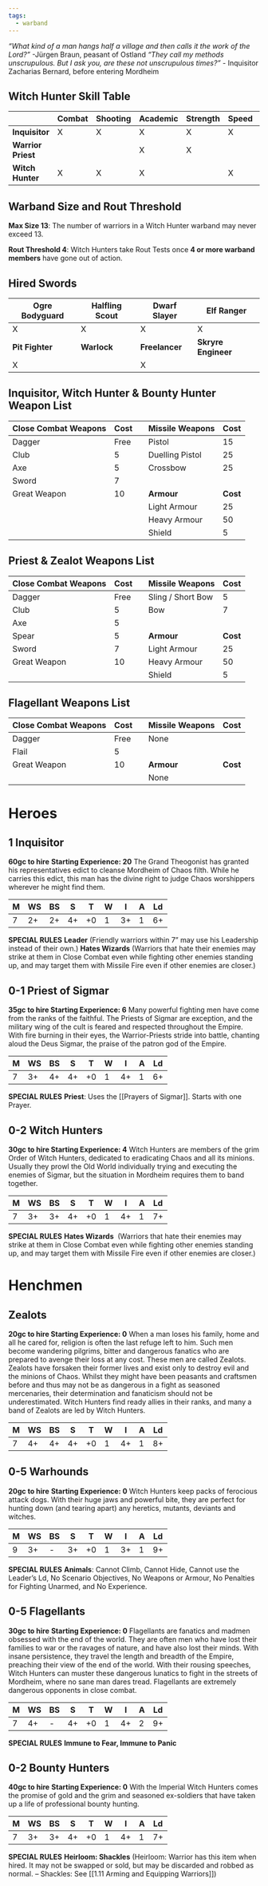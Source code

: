 ```yaml
---
tags:
  - warband
---
```

_“What kind of a man hangs half a village and then calls it the work of the Lord?”_ -Jürgen Braun, peasant of Ostland
_“They call my methods unscrupulous. But I ask you, are these not unscrupulous times?”_ - Inquisitor Zacharias Bernard, before entering Mordheim
## Witch Hunter Skill Table

|                    | **Combat** | **Shooting** | **Academic** | **Strength** | **Speed** | **Rogue** |
| ------------------ | ---------- | ------------ | ------------ | ------------ | --------- | --------- |
| **Inquisitor**     | X          | X            | X            | X            | X         |           |
| **Warrior Priest** |            |              | X            | X            |           |           |
| **Witch Hunter**   | X          | X            | X            |              | X         |           |
## Warband Size and Rout Threshold
**Max Size 13**: The number of warriors in a Witch Hunter warband may never exceed 13.

**Rout Threshold 4**: Witch Hunters take Rout Tests once **4 or more warband members** have gone out of action.
## Hired Swords
| Ogre Bodyguard  | Halfling Scout | Dwarf Slayer   | Elf Ranger          |
| --------------- | -------------- | -------------- | ------------------- |
| X               | X              | X              | X                   |
| **Pit Fighter** | **Warlock**    | **Freelancer** | **Skryre Engineer** |
| X               |                | X              |                     |
## Inquisitor, Witch Hunter & Bounty Hunter Weapon List

| Close Combat Weapons | Cost |     | Missile Weapons | Cost     |
| -------------------- | ---- | --- | --------------- | -------- |
| Dagger               | Free |     | Pistol          | 15       |
| Club                 | 5    |     | Duelling Pistol | 25       |
| Axe                  | 5    |     | Crossbow        | 25       |
| Sword                | 7    |     |                 |          |
| Great Weapon         | 10   |     | **Armour**      | **Cost** |
|                      |      |     | Light Armour    | 25       |
|                      |      |     | Heavy Armour    | 50       |
|                      |      |     | Shield          | 5        |
## Priest & Zealot Weapons List

| Close Combat Weapons | Cost |     | Missile Weapons   | Cost     |
| -------------------- | ---- | --- | ----------------- | -------- |
| Dagger               | Free |     | Sling / Short Bow | 5        |
| Club                 | 5    |     | Bow               | 7        |
| Axe                  | 5    |     |                   |          |
| Spear                | 5    |     | **Armour**        | **Cost** |
| Sword                | 7    |     | Light Armour      | 25       |
| Great Weapon         | 10   |     | Heavy Armour      | 50       |
|                      |      |     | Shield            | 5        |
## Flagellant Weapons List

| Close Combat Weapons | Cost |     | Missile Weapons | Cost     |
| -------------------- | ---- | --- | --------------- | -------- |
| Dagger               | Free |     | None            |          |
| Flail                | 5    |     |                 |          |
| Great Weapon         | 10   |     | **Armour**      | **Cost** |
|                      |      |     | None            |          |
# Heroes
## 1 Inquisitor
**60gc to hire**
**Starting Experience: 20**
The Grand Theogonist has granted his representatives edict to cleanse Mordheim of Chaos filth. While he carries this edict, this man has the divine right to judge Chaos worshippers wherever he might find them.

| M   | WS  | BS  | S   | T   | W   | I   | A   | Ld  |
| --- | --- | --- | --- | --- | --- | --- | --- | --- |
| 7   | 2+  | 2+  | 4+  | +0  | 1   | 3+  | 1   | 6+  |
**SPECIAL RULES**
**Leader** (Friendly warriors within 7” may use his Leadership instead of their own.)
**Hates Wizards** (Warriors that hate their enemies may strike at them in Close Combat even while fighting other enemies standing up, and may target them with Missile Fire even if other enemies are closer.)
## 0-1 Priest of Sigmar
**35gc to hire
Starting Experience: 6**
Many powerful fighting men have come from the ranks of the faithful. The Priests of Sigmar are exception, and the military wing of the cult is feared and respected throughout the Empire. With fire burning in their eyes, the Warrior-Priests stride into battle, chanting aloud the Deus Sigmar, the praise of the patron god of the Empire.

| M   | WS  | BS  | S   | T   | W   | I   | A   | Ld  |
| --- | --- | --- | --- | --- | --- | --- | --- | --- |
| 7   | 3+  | 4+  | 4+  | +0  | 1   | 4+  | 1   | 6+  |
**SPECIAL RULES**
**Priest**: Uses the [[Prayers of Sigmar]]. Starts with one Prayer.
## 0-2 Witch Hunters
**30gc to hire
Starting Experience: 4**
Witch Hunters are members of the grim Order of Witch Hunters, dedicated to eradicating Chaos and all its minions. Usually they prowl the Old World individually trying and executing the enemies of Sigmar, but the situation in Mordheim requires them to band together.

| M   | WS  | BS  | S   | T   | W   | I   | A   | Ld  |
| --- | --- | --- | --- | --- | --- | --- | --- | --- |
| 7   | 3+  | 3+  | 4+  | +0  | 1   | 4+  | 1   | 7+  |
**SPECIAL RULES**
**Hates Wizards**  (Warriors that hate their enemies may strike at them in Close Combat even while fighting other enemies standing up, and may target them with Missile Fire even if other enemies are closer.)
# Henchmen
## Zealots
**20gc to hire
Starting Experience: 0**
When a man loses his family, home and all he cared for, religion is often the last refuge left to him. Such men become wandering pilgrims, bitter and dangerous fanatics who are prepared to avenge their loss at any cost. These men are called Zealots. Zealots have forsaken their former lives and exist only to destroy evil and the minions of Chaos. Whilst they might have been peasants and craftsmen before and thus may not be as dangerous in a fight as seasoned mercenaries, their determination and fanaticism should not be underestimated. Witch Hunters find ready allies in their ranks, and many a band of Zealots are led by Witch Hunters.

| M   | WS  | BS  | S   | T   | W   | I   | A   | Ld  |
| --- | --- | --- | --- | --- | --- | --- | --- | --- |
| 7   | 4+  | 4+  | 4+  | +0  | 1   | 4+  | 1   | 8+  |
## 0-5 Warhounds
**20gc to hire**
**Starting Experience: 0**
Witch Hunters keep packs of ferocious attack dogs. With their huge jaws and powerful bite, they are perfect for hunting down (and tearing apart) any heretics, mutants, deviants and witches.

| M   | WS  | BS  | S   | T   | W   | I   | A   | Ld  |
| --- | --- | --- | --- | --- | --- | --- | --- | --- |
| 9   | 3+  | -   | 3+  | +0  | 1   | 3+  | 1   | 9+  |
**SPECIAL RULES**
**Animals**: Cannot Climb, Cannot Hide, Cannot use the Leader’s Ld, No Scenario Objectives, No Weapons or Armour, No Penalties for Fighting Unarmed, and No Experience.
## 0-5 Flagellants
**30gc to hire**
**Starting Experience: 0**
Flagellants are fanatics and madmen obsessed with the end of the world. They are often men who have lost their families to war or the ravages of nature, and have also lost their minds. With insane persistence, they travel the length and breadth of the Empire, preaching their view of the end of the world. With their rousing speeches, Witch Hunters can muster these dangerous lunatics to fight in the streets of Mordheim, where no sane man dares tread. Flagellants are extremely dangerous opponents in close combat.

| M   | WS  | BS  | S   | T   | W   | I   | A   | Ld  |
| --- | --- | --- | --- | --- | --- | --- | --- | --- |
| 7   | 4+  | -   | 4+  | +0  | 1   | 4+  | 2   | 9+  |
**SPECIAL RULES**
**Immune to Fear, Immune to Panic**
## 0-2 Bounty Hunters
**40gc to hire**
**Starting Experience: 0**
With the Imperial Witch Hunters comes the promise of gold and the grim and seasoned ex-soldiers that have taken up a life of professional bounty hunting.

| M   | WS  | BS  | S   | T   | W   | I   | A   | Ld  |
| --- | --- | --- | --- | --- | --- | --- | --- | --- |
| 7   | 3+  | 3+  | 4+  | +0  | 1   | 4+  | 1   | 7+  |
**SPECIAL RULES**
**Heirloom: Shackles** (Heirloom: Warrior has this item when hired. It may not be swapped or sold, but may be discarded and robbed as normal. – Shackles: See [[1.11 Arming and Equipping Warriors]])